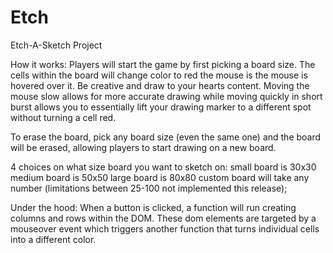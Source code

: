 # Etch
Etch-A-Sketch Project

How it works: Players will start the game by first picking a board size. The cells within the board will change color to red the mouse is the mouse is hovered over it. Be creative and draw to your hearts content. Moving the mouse slow allows for more accurate drawing while moving quickly in short burst allows you to essentially lift your drawing marker to a different spot without turning a cell red.
 
To erase the board, pick any board size (even the same one) and the board will be erased, allowing players to start drawing on a new board.
 
 
4 choices on what size board you want to sketch on:
small board is 30x30
medium board is 50x50
large board is 80x80
custom board will take any number (limitations between 25-100 not implemented this release);
 
 
 
Under the hood:
When a button is clicked, a function will run creating columns and rows within the DOM. These dom elements are targeted by a mouseover event which triggers another function that turns individual cells into a different color.
